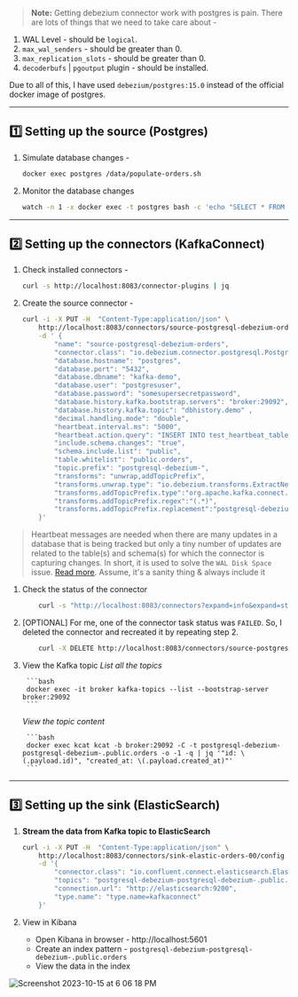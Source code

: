 > **Note:** Getting debezium connector work with postgres is pain. There are lots of things that we need to take care about -

1. WAL Level - should be `logical`.
2. `max_wal_senders` - should be greater than 0.
3. `max_replication_slots` - should be greater than 0.
4. `decoderbufs` | `pgoutput` plugin - should be installed.

Due to all of this, I have used `debezium/postgres:15.0` instead of the official docker image of postgres.


---
## 1️⃣ Setting up the source (Postgres)
1. Simulate database changes -

    ```bash
    docker exec postgres /data/populate-orders.sh
    ```

2. Monitor the database changes
    ```bash
    watch -n 1 -x docker exec -t postgres bash -c 'echo "SELECT * FROM public.orders ORDER BY created_at DESC LIMIT 1" | psql -x -h localhost -U postgresuser -d kafka-demo'
    ```

---
## 2️⃣ Setting up the connectors (KafkaConnect)
1. Check installed connectors -

    ```bash
    curl -s http://localhost:8083/connector-plugins | jq
    ```

2. Create the source connector -
    
    ```bash
    curl -i -X PUT -H  "Content-Type:application/json" \
        http://localhost:8083/connectors/source-postgresql-debezium-orders/config \
        -d ' {
            "name": "source-postgresql-debezium-orders",
            "connector.class": "io.debezium.connector.postgresql.PostgresConnector",
            "database.hostname": "postgres",
            "database.port": "5432",
            "database.dbname": "kafka-demo",
            "database.user": "postgresuser",
            "database.password": "somesupersecretpassword",
            "database.history.kafka.bootstrap.servers": "broker:29092",
            "database.history.kafka.topic": "dbhistory.demo" ,
            "decimal.handling.mode": "double",
            "heartbeat.interval.ms": "5000",
            "heartbeat.action.query": "INSERT INTO test_heartbeat_table (text) VALUES ('test_heartbeat')",
            "include.schema.changes": "true",
            "schema.include.list": "public",
            "table.whitelist": "public.orders",
            "topic.prefix": "postgresql-debezium-",
            "transforms": "unwrap,addTopicPrefix",
            "transforms.unwrap.type": "io.debezium.transforms.ExtractNewRecordState",
            "transforms.addTopicPrefix.type":"org.apache.kafka.connect.transforms.RegexRouter",
            "transforms.addTopicPrefix.regex":"(.*)",
            "transforms.addTopicPrefix.replacement":"postgresql-debezium-$1"
        }'
    ```

> Heartbeat messages are needed when there are many updates in a database that is being tracked but only a tiny number of updates are related to the table(s) and schema(s) for which the connector is capturing changes. In short, it is used to solve the `WAL Disk Space` issue. [Read more](https://debezium.io/documentation/reference/2.2/connectors/postgresql.html#postgresql-wal-disk-space). Assume, it's a sanity thing & always include it


1. Check the status of the connector

    ```bash
        curl -s "http://localhost:8083/connectors?expand=info&expand=status" | jq
    ```

2. [OPTIONAL] For me, one of the connector task status was `FAILED`. So, I deleted the connector and recreated it by repeating step 2.

    ```bash
        curl -X DELETE http://localhost:8083/connectors/source-postgresql-debezium-orders
    ```

3. View the Kafka topic
    *List all the topics*
        
        ```bash
        docker exec -it broker kafka-topics --list --bootstrap-server broker:29092
        ```

    *View the topic content*
        
        ```bash
        docker exec kcat kcat -b broker:29092 -C -t postgresql-debezium-postgresql-debezium-.public.orders -o -1 -q | jq '"id: \(.payload.id)", "created_at: \(.payload.created_at)"'
        ```

---
## 3️⃣ Setting up the sink (ElasticSearch)

1. **Stream the data from Kafka topic to ElasticSearch**
    ```bash
    curl -i -X PUT -H  "Content-Type:application/json" \
        http://localhost:8083/connectors/sink-elastic-orders-00/config \
        -d '{
            "connector.class": "io.confluent.connect.elasticsearch.ElasticsearchSinkConnector",
            "topics": "postgresql-debezium-postgresql-debezium-.public.orders",
            "connection.url": "http://elasticsearch:9200",
            "type.name": "type.name=kafkaconnect"
        }'
    ```

2. View in Kibana
    * Open Kibana in browser - http://localhost:5601
    * Create an index pattern - `postgresql-debezium-postgresql-debezium-.public.orders`
    * View the data in the index

![Screenshot 2023-10-15 at 6 06 18 PM](https://github.com/adimyth/kafka-fundamentals/assets/26377913/dc57169a-08a9-4c91-a813-63085d3e10bf)

  
